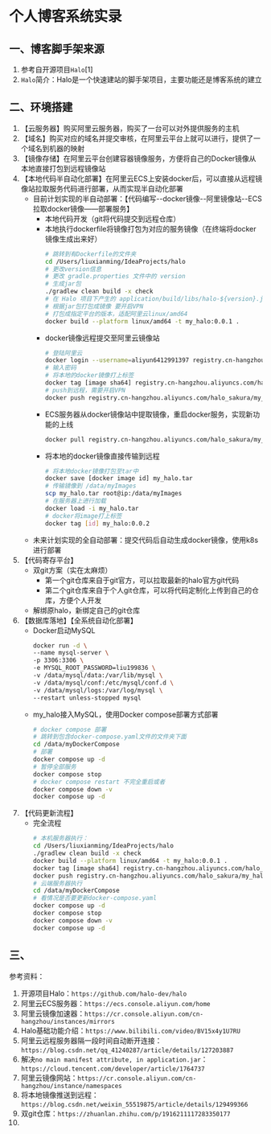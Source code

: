 # 个人博客系统实录

## 一、博客脚手架来源
1. 参考自开源项目`Halo`[1]
2. `Halo`简介：Halo是一个快速建站的脚手架项目，主要功能还是博客系统的建立

## 二、环境搭建
1. 【云服务器】购买阿里云服务器，购买了一台可以对外提供服务的主机
2. 【域名】购买对应的域名并提交审核，在阿里云平台上就可以进行，提供了一个域名到机器的映射
3. 【镜像存储】在阿里云平台创建容器镜像服务，方便将自己的Docker镜像从本地直接打包到远程镜像站
4. 【本地代码半自动化部署】在阿里云ECS上安装docker后，可以直接从远程镜像站拉取服务代码进行部署，从而实现半自动化部署
   - 目前计划实现的半自动部署：【代码编写--docker镜像--阿里镜像站--ECS拉取docker镜像——部署服务】
     - 本地代码开发（git将代码提交到远程仓库）
     - 本地执行dockerfile将镜像打包为对应的服务镜像（在终端将docker镜像生成出来好）
       ```bash
       # 跳转到有Dockerfile的文件夹
       cd /Users/liuxianming/IdeaProjects/halo
       # 更改version信息
       # 更改 gradle.properties 文件中的 version
       # 生成jar包
       ./gradlew clean build -x check 
       # 在 Halo 项目下产生的 application/build/libs/halo-${version}.jar 即为构建完成的文件
       # 根据jar包打包成镜像 要开启VPN
       # 打包成指定平台的版本，适配阿里云linux/amd64
       docker build --platform linux/amd64 -t my_halo:0.0.1 .
       ```
     - docker镜像远程提交至阿里云镜像站
       ```bash
       # 登陆阿里云
       docker login --username=aliyun6412991397 registry.cn-hangzhou.aliyuncs.com
       # 输入密码
       # 将本地的docker镜像打上标签
       docker tag [image sha64] registry.cn-hangzhou.aliyuncs.com/halo_sakura/my_halo:0.0.1
       # push到远程，需要开启VPN
       docker push registry.cn-hangzhou.aliyuncs.com/halo_sakura/my_halo:0.0.1
       ```
     - ECS服务器从docker镜像站中提取镜像，重启docker服务，实现新功能的上线
       ```bash
       docker pull registry.cn-hangzhou.aliyuncs.com/halo_sakura/my_halo:[镜像版本号]
       ```
     - 将本地的docker镜像直接传输到远程
       ```bash
       # 将本地docker镜像打包至tar中
       docker save [docker image id] my_halo.tar
       # 传输镜像到 /data/myImages
       scp my_halo.tar root@ip:/data/myImages
       # 在服务器上进行加载
       docker load -i my_halo.tar
       # docker将image打上标签
       docker tag [id] my_halo:0.0.2
       ```
   - 未来计划实现的全自动部署：提交代码后自动生成docker镜像，使用k8s进行部署
5. 【代码寄存平台】
   - 双git方案（实在太麻烦）
     - 第一个git仓库来自于git官方，可以拉取最新的halo官方git代码
     - 第二个git仓库来自于个人git仓库，可以将代码定制化上传到自己的仓库，方便个人开发
   - 解绑原halo，新绑定自己的git仓库
6. 【数据库落地】【全系统自动化部署】
   - Docker启动MySQL
     ```bash
     docker run -d \ 
     --name mysql-server \
     -p 3306:3306 \
     -e MYSQL_ROOT_PASSWORD=liu199836 \
     -v /data/mysql/data:/var/lib/mysql \
     -v /data/mysql/conf:/etc/mysql/conf.d \
     -v /data/mysql/logs:/var/log/mysql \
     --restart unless-stopped mysql
     ```
   - my_halo接入MySQL，使用Docker compose部署方式部署
     ```bash
     # docker compose 部署
     # 跳转到包含docker-compose.yaml文件的文件夹下面
     cd /data/myDockerCompose
     # 部署
     docker compose up -d
     # 暂停全部服务
     docker compose stop
     # docker compose restart 不完全重启或者
     docker compose down -v
     docker compose up -d
     ```
7. 【代码更新流程】
   - 完全流程
     ```bash
     # 本机服务器执行：
     cd /Users/liuxianming/IdeaProjects/halo
     ./gradlew clean build -x check 
     docker build --platform linux/amd64 -t my_halo:0.0.1 .
     docker tag [image sha64] registry.cn-hangzhou.aliyuncs.com/halo_sakura/my_halo:0.0.1
     docker push registry.cn-hangzhou.aliyuncs.com/halo_sakura/my_halo:0.0.1
     # 云端服务器执行
     cd /data/myDockerCompose
     # 看情况是否要更新docker-compose.yaml
     docker compose up -d
     docker compose stop
     docker compose down -v
     docker compose up -d
     ```

## 三、












参考资料：
1. 开源项目Halo：`https://github.com/halo-dev/halo`
2. 阿里云ECS服务器：`https://ecs.console.aliyun.com/home`
3. 阿里云镜像加速器：`https://cr.console.aliyun.com/cn-hangzhou/instances/mirrors`
4. Halo基础功能介绍：`https://www.bilibili.com/video/BV15x4y1U7RU`
5. 阿里云远程服务器隔一段时间自动断开连接：`https://blog.csdn.net/qq_41240287/article/details/127203887`
6. 解决`no main manifest attribute, in application.jar`：`https://cloud.tencent.com/developer/article/1764737`
7. 阿里云镜像网站：`https://cr.console.aliyun.com/cn-hangzhou/instance/namespaces`
8. 将本地镜像推送到远程：`https://blog.csdn.net/weixin_55519875/article/details/129499366`
9. 双git仓库：`https://zhuanlan.zhihu.com/p/1916211117283350177`
10. 